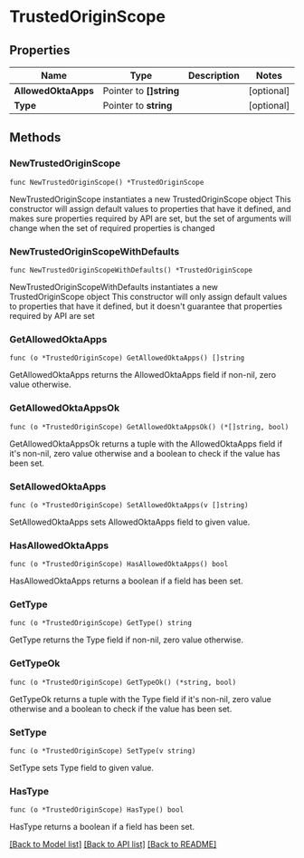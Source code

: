# TrustedOriginScope

## Properties

Name | Type | Description | Notes
------------ | ------------- | ------------- | -------------
**AllowedOktaApps** | Pointer to **[]string** |  | [optional] 
**Type** | Pointer to **string** |  | [optional] 

## Methods

### NewTrustedOriginScope

`func NewTrustedOriginScope() *TrustedOriginScope`

NewTrustedOriginScope instantiates a new TrustedOriginScope object
This constructor will assign default values to properties that have it defined,
and makes sure properties required by API are set, but the set of arguments
will change when the set of required properties is changed

### NewTrustedOriginScopeWithDefaults

`func NewTrustedOriginScopeWithDefaults() *TrustedOriginScope`

NewTrustedOriginScopeWithDefaults instantiates a new TrustedOriginScope object
This constructor will only assign default values to properties that have it defined,
but it doesn't guarantee that properties required by API are set

### GetAllowedOktaApps

`func (o *TrustedOriginScope) GetAllowedOktaApps() []string`

GetAllowedOktaApps returns the AllowedOktaApps field if non-nil, zero value otherwise.

### GetAllowedOktaAppsOk

`func (o *TrustedOriginScope) GetAllowedOktaAppsOk() (*[]string, bool)`

GetAllowedOktaAppsOk returns a tuple with the AllowedOktaApps field if it's non-nil, zero value otherwise
and a boolean to check if the value has been set.

### SetAllowedOktaApps

`func (o *TrustedOriginScope) SetAllowedOktaApps(v []string)`

SetAllowedOktaApps sets AllowedOktaApps field to given value.

### HasAllowedOktaApps

`func (o *TrustedOriginScope) HasAllowedOktaApps() bool`

HasAllowedOktaApps returns a boolean if a field has been set.

### GetType

`func (o *TrustedOriginScope) GetType() string`

GetType returns the Type field if non-nil, zero value otherwise.

### GetTypeOk

`func (o *TrustedOriginScope) GetTypeOk() (*string, bool)`

GetTypeOk returns a tuple with the Type field if it's non-nil, zero value otherwise
and a boolean to check if the value has been set.

### SetType

`func (o *TrustedOriginScope) SetType(v string)`

SetType sets Type field to given value.

### HasType

`func (o *TrustedOriginScope) HasType() bool`

HasType returns a boolean if a field has been set.


[[Back to Model list]](../README.md#documentation-for-models) [[Back to API list]](../README.md#documentation-for-api-endpoints) [[Back to README]](../README.md)


